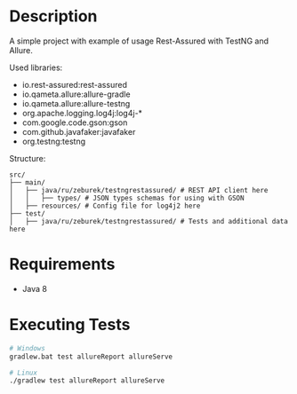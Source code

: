 # Description

A simple project with example of usage Rest-Assured with TestNG and Allure.

Used libraries:

- io.rest-assured:rest-assured
- io.qameta.allure:allure-gradle
- io.qameta.allure:allure-testng
- org.apache.logging.log4j:log4j-*
- com.google.code.gson:gson
- com.github.javafaker:javafaker
- org.testng:testng

Structure:

```
src/
├── main/
│   ├── java/ru/zeburek/testngrestassured/ # REST API client here
│   │   ├── types/ # JSON types schemas for using with GSON
│   ├── resources/ # Config file for log4j2 here
├── test/
│   ├── java/ru/zeburek/testngrestassured/ # Tests and additional data here
```

# Requirements

- Java 8

# Executing Tests

```bash
# Windows
gradlew.bat test allureReport allureServe

# Linux
./gradlew test allureReport allureServe
```